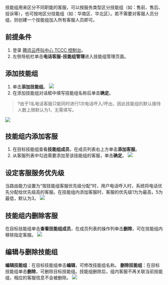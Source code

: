 技能组用来区分不同职能的客服，可以按服务类型区分技能组（如：售前、售后、投诉等），也可按地区分技能组（如：华南区、华北区）。若不需要对客服人员分组，则创建一个技能组加入所有客服人员即可。

## 前提条件
1. 登录 [腾讯云呼叫中心 TCCC 控制台](https://console.cloud.tencent.com/ccc)。
2. 左侧导航栏单击**电话客服-技能组管理**进入技能组管理页面。


## 添加技能组
1. 单击**添加技能组**。
![](https://qcloudimg.tencent-cloud.cn/raw/4e9e6ab679e3435c454a86fb33dff6e4.png)
2. 在添加技能组对话框中填写技能组名称后单击**确定**。
>?由于1名电话客服只能同时进行1次电话呼入/呼出，因此技能组的默认接待人数上限默认为1，无需填写。
>
![](https://qcloudimg.tencent-cloud.cn/raw/45506c35afb2c4e2e6dbec1a58a00932.png)

## 技能组内添加客服
1. 在目标技能组查看**技能组成员**，在成员列表右上方单击**添加客服**。
2. 从客服列表中勾选需要添加至该技能组的客服，单击**确定**。
![](https://qcloudimg.tencent-cloud.cn/raw/fb98cca0a44d5849631147e9fda8b8f4.png)

## 设定客服服务优先级
当路由能力设置为“按技能组客服优先级分配”时，用户电话呼入时，系统将电话优先分配给优先级高的客服。在技能组内添加客服时，客服的优先级1为为最高，5为最低，默认为3。
![](https://qcloudimg.tencent-cloud.cn/raw/1c6fe0a2852c157d8ec93b76bbf1fb48.png)

## 技能组内删除客服
在目标技能组单击**查看技能组成员**，在成员列表的操作列单击**删除**，可在技能组内移除指定客服。
![](https://qcloudimg.tencent-cloud.cn/raw/abf0bb19c0d9838b404a84342936ca31.png)

## 编辑与删除技能组
**编辑技能组**：在目标技能组单击**编辑**，可修改技能组名称。
**删除技能组**：在目标技能组单击**删除**，可删除目标技能组。技能组删除后，组内客服不再关联当前技能组，相应的客服信息不会被删除。
![](https://qcloudimg.tencent-cloud.cn/raw/37f1c722f5220083b0689e68454a65c5.png)
